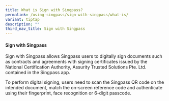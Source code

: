 ```yaml
---
title: What is Sign with Singpass?
permalink: /using-singpass/sign-with-singpass/what-is/
variant: tiptap
description: ""
third_nav_title: Sign with Singpass
---
```

<h4>Sign with Singpass</h4>
<p>Sign with Singpass allows Singpass users to digitally sign documents such
as contracts and agreements with signing certificates issued by the National
Certification Authority, Assurity Trusted Solutions Pte. Ltd. contained
in the Singpass app.&nbsp;&nbsp;</p>
<p>To perform digital signing, users need to scan the Singpass QR code on
the intended document, match the on-screen reference code and authenticate
using their fingerprint, face recognition or 6-digit passcode.&nbsp;&nbsp;</p>